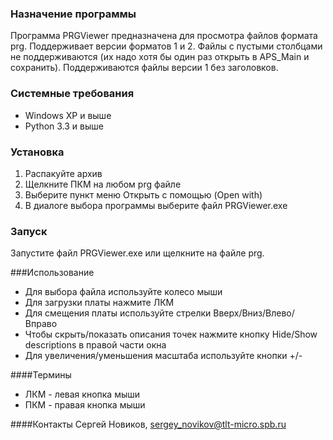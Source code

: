 ### Назначение программы
Программа PRGViewer предназначена для просмотра файлов формата prg.
Поддерживает версии форматов 1 и 2. Файлы с пустыми столбцами не
поддерживаются (их надо хотя бы один раз открыть в APS_Main и
сохранить). Поддерживаются файлы версии 1 без заголовков.

### Системные требования
* Windows XP и выше
* Python 3.3 и выше

### Установка
1. Распакуйте архив
2. Щелкните ПКМ на любом prg файле
3. Выберите пункт меню Открыть с помощью (Open with)
4. В диалоге выбора программы выберите файл PRGViewer.exe

### Запуск
Запустите файл PRGViewer.exe или щелкните на файле prg.

###Использование
* Для выбора файла используйте колесо мыши
* Для загрузки платы нажмите ЛКМ
* Для смещения платы используйте стрелки Вверх/Вниз/Влево/Вправо
* Чтобы скрыть/показать описания точек нажмите кнопку Hide/Show
descriptions в правой части окна
* Для увеличения/уменьшения масштаба используйте кнопки +/-

####Термины
* ЛКМ - левая кнопка мыши
* ПКМ - правая кнопка мыши

####Контакты
Сергей Новиков, sergey_novikov@tlt-micro.spb.ru